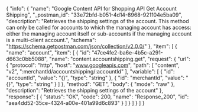 {
  "info": {
    "name": "Google Content API for Shopping API Get Account Shipping",
    "_postman_id": "33e72bfd-b051-4d14-8968-921104e5ba09",
    "description": "Retrieves the shipping settings of the account. This method can only be called for accounts to which the managing account has access: either the managing account itself or sub-accounts if the managing account is a multi-client account.",
    "schema": "https://schema.getpostman.com/json/collection/v2.0.0/"
  },
  "item": [
    {
      "name": "account",
      "item": [
        {
          "id": "47ce4fe2-ba6e-4b5c-a291-d663c0bb5088",
          "name": "content.accountshipping.get",
          "request": {
            "url": {
              "protocol": "http",
              "host": "www.googleapis.com",
              "path": [
                "content",
                "v2",
                ":merchantId/accountshipping/:accountId"
              ],
              "variable": [
                {
                  "id": "accountId",
                  "value": "{}",
                  "type": "string"
                },
                {
                  "id": "merchantId",
                  "value": "{}",
                  "type": "string"
                }
              ]
            },
            "method": "GET",
            "body": {
              "mode": "raw"
            },
            "description": "Retrieves the shipping settings of the account"
          },
          "response": [
            {
              "status": "OK",
              "code": 200,
              "name": "Response_200",
              "id": "aea4dd52-35ce-4324-a00e-401a99d6c893"
            }
          ]
        }
      ]
    }
  ]
}